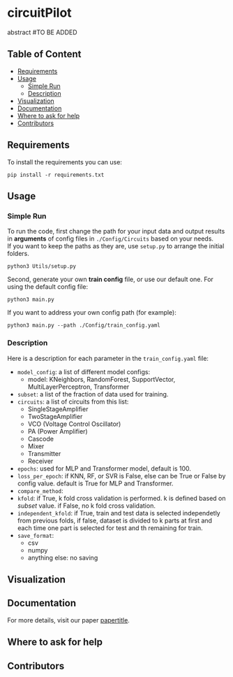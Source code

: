 # circuitPilot
abstract #TO BE ADDED

## Table of Content

  * [Requirements](#requirements)
  * [Usage](#usage)
    * [Simple Run](#simple-run)
    * [Description](#description)
  * [Visualization](#visualization)
  * [Documentation](#documentation)
  * [Where to ask for help](#where-to-ask-for-help)
  * [Contributors](#contributors)

## Requirements

To install the requirements you can use:

```
pip install -r requirements.txt
```

## Usage

### Simple Run
To run the code, first change the path for your input data and output results in **arguments** of config files in `./Config/Circuits` based on your needs. <br>
If you want to keep the paths as they are, use `setup.py` to arrange the initial folders.

```
python3 Utils/setup.py
```

Second, generate your own **train config** file, or use our default one. For using the default config file:

```
python3 main.py
```

If you want to address your own config path (for example):

```
python3 main.py --path ./Config/train_config.yaml
```

### Description
Here is a description for each parameter in the `train_config.yaml` file:

  * `model_config`: a list of different model configs:
    * model: KNeighbors, RandomForest, SupportVector, MultiLayerPerceptron, Transformer
  * `subset`: a list of the fraction of data used for training.
  * `circuits`: a list of circuits from this list:
    * SingleStageAmplifier
    * TwoStageAmplifier
    * VCO (Voltage Control Oscillator)
    * PA (Power Amplifier)
    * Cascode
    * Mixer
    * Transmitter
    * Receiver
  * `epochs`: used for MLP and Transformer model, default is 100.
  * `loss_per_epoch`: if KNN, RF, or SVR is False, else can be True or False by config value. default is True for MLP and Transformer.
  * `compare_method`:
  * `kfold`: if True, k fold cross validation is performed. k is defined based on *subset* value. if False, no k fold cross validation.
  * `independent_kfold`: if True, train and test data is selected independetly from previous folds, if false, dataset is divided to k parts at first and each time one part is selected for test and th remaining for train.
  * `save_format`: 
    * csv
    * numpy
    * anything else: no saving

## Visualization


## Documentation
  
  For more details, visit our paper [papertitle](link).

## Where to ask for help

## Contributors